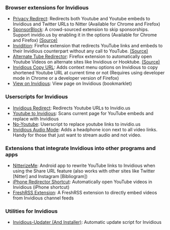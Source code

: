 ### Browser extensions for Invidious
- [Privacy Redirect](https://github.com/SimonBrazell/privacy-redirect): Redirects both Youtube and Youtube embeds to Invidious and Twitter URLs to Nitter (Available for Chrome and Firefox)
- [SponsorBlock](https://github.com/ajayyy/SponsorBlock): A crowd-sourced extension to skip sponsorships. Support invidio.us by enabling it in the options (Available for Chrome and Firefox) [(Source)](https://github.com/ajayyy/SponsorBlock)
- [Invidition](https://addons.mozilla.org/en-US/firefox/addon/invidition/): Firefox extension that redirects YouTube links and embeds to their Invidious counterpart without any call to YouTube. [(Source)](https://codeberg.org/Booteille/Invidition)
- [Alternate Tube Redirector](https://addons.mozilla.org/en-US/firefox/addon/alternate-tube-redirector/): Firefox extension to automatically open Youtube Videos on alternate sites like Invidious or Hooktube. [(Source)](https://gitlab.com/2vek/alternate-tube-redirector/)
- [Invidious Copy URL](https://github.com/recette-lemon/invidious-copy-url/): Adds context menu options on Invidious to copy shortened Youtube URL at current time or not (Requires using developer mode in Chrome or a developer version of Firefox)
- [View on Invidious](https://omar.yt/722e5c15832840fe1ae8830b7c590254b9e0a45c/invidious-bookmarklet.html): View page on Invidious (bookmarklet)

### Userscripts for Invidious
- [Invidious Redirect](https://greasyfork.org/en/scripts/370461-invidious-redirect): Redirects Youtube URLs to Invidio.us
- [Youtube to Invidious](https://greasyfork.org/en/scripts/375264-youtube-to-invidious): Scans current page for YouTube embeds and replace with Invidious
- [No-Youtube](https://github.com/mperez01/no-youtube): Userscript to replace youtube links to invidio.us
- [Invidious Audio Mode](https://greasyfork.org/en/scripts/397700-invidious-audio-mode): Adds a headphone icon next to all video links. Handy for those that just want to stream audio and not video.

### Extensions that integrate Invidious into other programs and apps
- [NitterizeMe](https://f-droid.org/en/packages/app.fedilab.nitterizeme/): Android app to rewrite YouTube links to Invidious when using the Share URL feature (also works with other sites like Twitter [Nitter] and Instagram [Bibliogram])
- [iPhone Redirector Shortcut](https://www.icloud.com/shortcuts/6bbf26d989cf4d07a5fe1626efbc0950): Automatically open YouTube videos in Invidious (iPhone shortcut)
- [FreshRSS Extension](https://github.com/tmiland/freshrss-invidious): 
A FreshRSS extension to directly embed videos from Invidious channel feeds

### Utilities for Invidious
- [Invidious-Updater (And Installer)](https://github.com/tmiland/Invidious-Updater): Automatic update script for Invidious